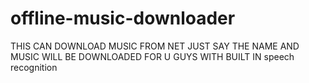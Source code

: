 # offline-music-downloader
THIS CAN DOWNLOAD MUSIC FROM NET JUST SAY THE NAME AND MUSIC WILL BE DOWNLOADED FOR U GUYS 
WITH BUILT IN speech recognition
